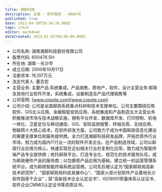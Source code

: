 ```yaml
---
title: 湘邮科技
description: 主板 - 软件服务 - 600476
published: true
date: 2022-04-30T19:34:26.000Z
tags: stock
editor: markdown
dateCreated: 2022-01-01T00:00:00.000Z
---
```


- 公司名称: 湖南湘邮科技股份有限公司
- 股票代码: 600476.SH
- 所在地: 湖南 - 长沙市
- 成立日期: 2000年10月17日
- 注册资本: 16,107万元
- 法定代表人: 董志宏
- 主营业务: 主要产品:系统集成，产品销售，房地产，软件，设计主营业务:邮政及其他行业软件开发，系统集成，设备制造及产品代理销售等
- 公司官网: [www.copote.com](www.copote.com)
- 公司介绍: 公司是全国邮政系统重点科研和技术支撑单位。公司主要围绕应用软件、GIS北斗应用、金融智能安防应用、系统集成和产品制造五大主营业务积极推进市场与技术战略实施，拥有平台开发、数据库开发、打印控制、机电一体化、卫星定位与移动通信、GIS、安防监控报警、终端仿真、无线应用、物联网十大核心技术。在软件研发方面，公司致力于成为中国邮政信息化建设的重要支撑单位和服务提供商，全力打造湘邮科技研发品牌，开拓优质外行业市场，努力成为国内IT行业一流的软件开发企业。在产品制造领域，公司以邮政行业应用为核心，快速实现在近似相关行业的复制化应用，致力成为智能终端产品专业提供商；依托邮政平台，打造专业化、规范化的技术服务队伍，成为邮政硬件产品的服务商；以包裹柜产品应用为基础，建立统一的运营管理系统平台，成为邮政智能终端系统运营商。公司先后被认定为“国家邮政局高新技术研究所”、“国家邮政局科技发展中心”、“国家火炬计划软件产业基地长沙软件园骨干企业”；获“高新技术企业认定证书”、ISO9001质量体系认证证书、软件企业CMMI3认定证书等资质证书。


